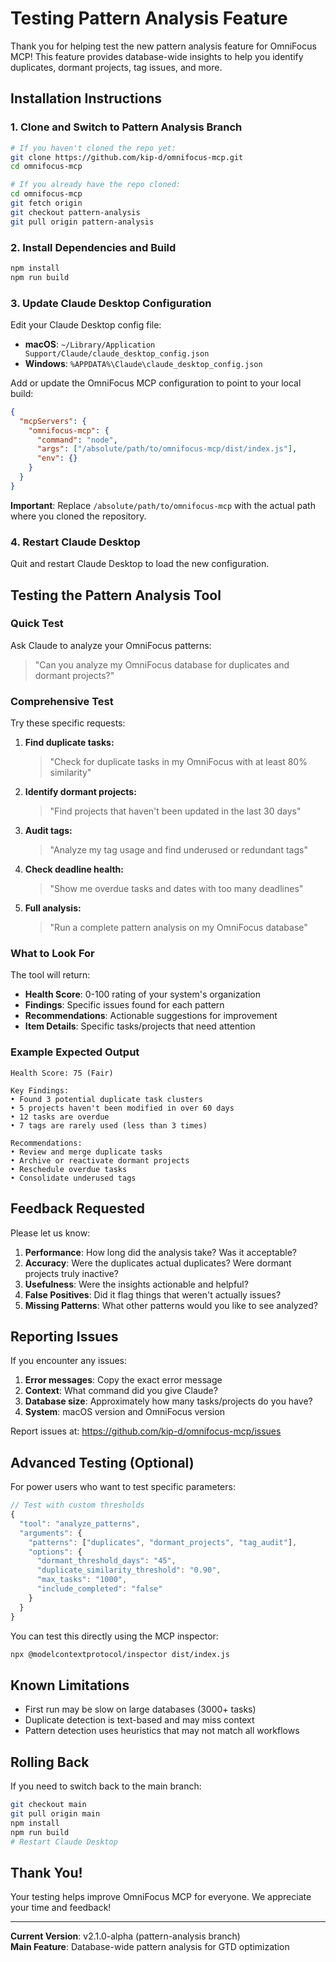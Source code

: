 # Testing Pattern Analysis Feature

Thank you for helping test the new pattern analysis feature for OmniFocus MCP! This feature provides database-wide insights to help you identify duplicates, dormant projects, tag issues, and more.

## Installation Instructions

### 1. Clone and Switch to Pattern Analysis Branch

```bash
# If you haven't cloned the repo yet:
git clone https://github.com/kip-d/omnifocus-mcp.git
cd omnifocus-mcp

# If you already have the repo cloned:
cd omnifocus-mcp
git fetch origin
git checkout pattern-analysis
git pull origin pattern-analysis
```

### 2. Install Dependencies and Build

```bash
npm install
npm run build
```

### 3. Update Claude Desktop Configuration

Edit your Claude Desktop config file:
- **macOS**: `~/Library/Application Support/Claude/claude_desktop_config.json`
- **Windows**: `%APPDATA%\Claude\claude_desktop_config.json`

Add or update the OmniFocus MCP configuration to point to your local build:

```json
{
  "mcpServers": {
    "omnifocus-mcp": {
      "command": "node",
      "args": ["/absolute/path/to/omnifocus-mcp/dist/index.js"],
      "env": {}
    }
  }
}
```

**Important**: Replace `/absolute/path/to/omnifocus-mcp` with the actual path where you cloned the repository.

### 4. Restart Claude Desktop

Quit and restart Claude Desktop to load the new configuration.

## Testing the Pattern Analysis Tool

### Quick Test
Ask Claude to analyze your OmniFocus patterns:

> "Can you analyze my OmniFocus database for duplicates and dormant projects?"

### Comprehensive Test
Try these specific requests:

1. **Find duplicate tasks:**
   > "Check for duplicate tasks in my OmniFocus with at least 80% similarity"

2. **Identify dormant projects:**
   > "Find projects that haven't been updated in the last 30 days"

3. **Audit tags:**
   > "Analyze my tag usage and find underused or redundant tags"

4. **Check deadline health:**
   > "Show me overdue tasks and dates with too many deadlines"

5. **Full analysis:**
   > "Run a complete pattern analysis on my OmniFocus database"

### What to Look For

The tool will return:
- **Health Score**: 0-100 rating of your system's organization
- **Findings**: Specific issues found for each pattern
- **Recommendations**: Actionable suggestions for improvement
- **Item Details**: Specific tasks/projects that need attention

### Example Expected Output

```
Health Score: 75 (Fair)

Key Findings:
• Found 3 potential duplicate task clusters
• 5 projects haven't been modified in over 60 days
• 12 tasks are overdue
• 7 tags are rarely used (less than 3 times)

Recommendations:
• Review and merge duplicate tasks
• Archive or reactivate dormant projects
• Reschedule overdue tasks
• Consolidate underused tags
```

## Feedback Requested

Please let us know:

1. **Performance**: How long did the analysis take? Was it acceptable?
2. **Accuracy**: Were the duplicates actual duplicates? Were dormant projects truly inactive?
3. **Usefulness**: Were the insights actionable and helpful?
4. **False Positives**: Did it flag things that weren't actually issues?
5. **Missing Patterns**: What other patterns would you like to see analyzed?

## Reporting Issues

If you encounter any issues:

1. **Error messages**: Copy the exact error message
2. **Context**: What command did you give Claude?
3. **Database size**: Approximately how many tasks/projects do you have?
4. **System**: macOS version and OmniFocus version

Report issues at: https://github.com/kip-d/omnifocus-mcp/issues

## Advanced Testing (Optional)

For power users who want to test specific parameters:

```javascript
// Test with custom thresholds
{
  "tool": "analyze_patterns",
  "arguments": {
    "patterns": ["duplicates", "dormant_projects", "tag_audit"],
    "options": {
      "dormant_threshold_days": "45",
      "duplicate_similarity_threshold": "0.90",
      "max_tasks": "1000",
      "include_completed": "false"
    }
  }
}
```

You can test this directly using the MCP inspector:
```bash
npx @modelcontextprotocol/inspector dist/index.js
```

## Known Limitations

- First run may be slow on large databases (3000+ tasks)
- Duplicate detection is text-based and may miss context
- Pattern detection uses heuristics that may not match all workflows

## Rolling Back

If you need to switch back to the main branch:

```bash
git checkout main
git pull origin main
npm install
npm run build
# Restart Claude Desktop
```

## Thank You!

Your testing helps improve OmniFocus MCP for everyone. We appreciate your time and feedback!

---

**Current Version**: v2.1.0-alpha (pattern-analysis branch)  
**Main Feature**: Database-wide pattern analysis for GTD optimization